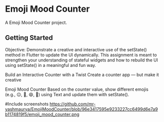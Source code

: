 # Emoji Mood Counter

A Emoji Mood Counter project.

## Getting Started

Objective:
Demonstrate a creative and interactive use of the setState() method in Flutter to update the UI dynamically.
This assignment is meant to strengthen your understanding of stateful widgets and how to rebuild the UI using setState() in a meaningful and fun way.

 Build an Interactive Counter with a Twist
Create a counter app — but make it creative

Emoji Mood Counter
Based on the counter value, show different emojis (e.g., 😐, 🙂, 😄, 🤩) using Text and update them with setState().

#Include screenshots 
https://github.com/mr-yashmaurya/EmojiMoodCounter/blob/96e3417595e9233227cc6499d6e7a9b1174819f5/emoji_mood_counter.png
